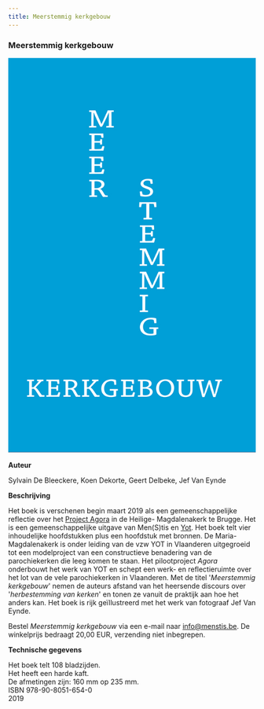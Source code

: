 ```yaml
---
title: Meerstemmig kerkgebouw
---
```

### Meerstemmig kerkgebouw

![msk](./msk.jpg)

**Auteur**

Sylvain De Bleeckere, Koen Dekorte, Geert Delbeke, Jef Van Eynde

**Beschrijving**

Het boek is verschenen begin maart 2019 als een gemeenschappelijke reflectie over het [Project Agora](http://www.menstis.be/producties/Agora/) in de Heilige-
Magdalenakerk te Brugge. Het is een gemeenschappelijke uitgave van Men(S)tis en [Yot](https://www.yot.be/nl/home/5).
Het boek telt vier inhoudelijke hoofdstukken plus een hoofdstuk met bronnen. De Maria-Magdalenakerk is onder leiding van de vzw YOT in Vlaanderen uitgegroeid tot een modelproject van een constructieve benadering van de parochiekerken die leeg komen te staan. Het pilootproject _Agora_ onderbouwt het werk van YOT en schept een werk- en reflectieruimte over het lot
van de vele parochiekerken in Vlaanderen. Met de titel '_Meerstemmig kerkgebouw_' nemen de auteurs afstand van het heersende discours over '_herbestemming van kerken_' en tonen ze vanuit de praktijk aan hoe het anders kan. 
Het boek is rijk geïllustreerd met het werk van fotograaf Jef Van Eynde.

Bestel _Meerstemmig kerkgebouw_ via een e-mail naar info@menstis.be. De winkelprijs bedraagt 20,00 EUR, verzending niet inbegrepen.

**Technische gegevens**

Het boek telt 108 bladzijden.  
Het heeft een harde kaft.   
De afmetingen zijn: 160 mm op 235 mm.  
ISBN 978-90-8051-654-0  
2019